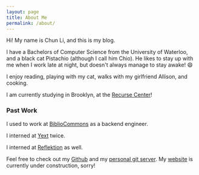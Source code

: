 ```yaml
---
layout: page
title: About Me
permalink: /about/
---
```


Hi! My name is Chun Li, and this is my blog.

I have a Bachelors of Computer Science from the University of Waterloo,
and a black cat Pistachio (although I call him Chio). He likes to stay up
with me when I work late at night, but doesn't always manage to stay
awake! :smile:

I enjoy reading, playing with my cat, walks with my girlfriend Allison, and cooking.

I am currently studying in Brooklyn, at the [Recurse Center](https://www.recurse.com)!

### Past Work

I used to work at [BiblioCommons](https://www.bibliocommons.com/) as
a backend engineer.

I interned at [Yext](https://www.yext.com) twice.

I interned at [Reflektion](http://www.reflektion.com) as well.

Feel free to check out my [Github](https://www.github.com/ponyta) and my
[personal git server](https://git.chunli.me). My
[website](https://chunli.me) is currently under construction, sorry!
